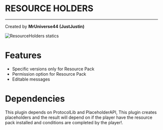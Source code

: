 # RESOURCE HOLDERS
___
Created by __MrUniverse44 (JustJustin)__

<img src="https://bstats.org/signatures/bukkit/ResourceHolders.svg" alt="ResourceHolders statics">

# Features
* Specific versions only for Resource Pack
* Permission option for Resource Pack
* Editable messages

# Dependencies
This plugin depends on ProtocolLib and PlaceholderAPI,
This plugin creates placeholders and the result will depend on
if the player have the resource pack installed and conditions
are completed by the player!.